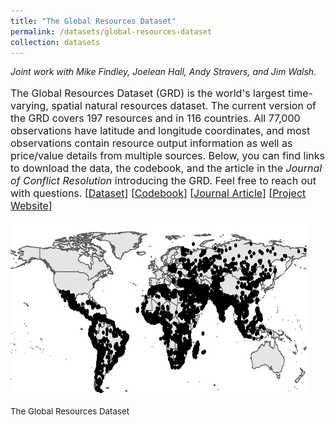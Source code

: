 ```yaml
---
title: "The Global Resources Dataset"
permalink: /datasets/global-resources-dataset
collection: datasets
---
```


<style>
.thumbnailnrc {
    background-color: black;
    height: 275px;
    display: inline-block; 
    background-size: cover; 
    background-position: center center;
    background-repeat: no-repeat;
}
</style>

<i>Joint work with Mike Findley, Joelean Hall, Andy Stravers, and Jim Walsh.</i>

<p style="font-size: 12pt; width: 100%; text-align: left;">The Global Resources Dataset (GRD) is the world's largest time-varying, spatial natural resources dataset. The current version of the GRD covers 197 resources and in 116 countries. All 77,000 observations have latitude and longitude coordinates, and most observations contain resource output information as well as price/value details from multiple sources. Below, you can find links to download the data, the codebook, and the article in the <i>Journal of Conflict Resolution</i> introducing the GRD. Feel free to reach out with questions. [<a href="https://www.dropbox.com/sh/6pr8aky7ppi58w7/AABQLFNTksQRY7546zpMmdb0a?dl=0">Dataset</a>] [<a href="https://mikedenly.com/files/GRD_Codebook.pdf">Codebook</a>] [<a href="https://mikedenly.com/research/natural-resources-conflict">Journal Article</a>] [<a href="http://civilwardynamics.org/">Project Website</a>] </p> 

<p style="font-size: 12pt; width: 100%; text-align: left;"><img src="/images/world_nr.png" class="thumbnailnrc" style="width: 94%;"></p>

<p style="font-size: 10pt; width: 100%; text-align: left;">The Global Resources Dataset</p> 